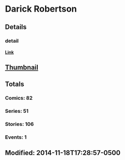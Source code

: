 # Darick  Robertson 
## Details
### detail
#### [Link](http://marvel.com/comics/creators/49/darick_robertson?utm_campaign=apiRef&utm_source=225578a89fc76f3d20fbffda5d17a88d)
## [Thumbnail](http://i.annihil.us/u/prod/marvel/i/mg/6/30/4bc61a978710a.jpg)
## Totals
### Comics: 82
### Series: 51
### Stories: 106
### Events: 1
## Modified: 2014-11-18T17:28:57-0500